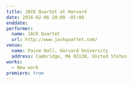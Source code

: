 ```yaml
---
title: JACK Quartet at Harvard
date: 2016-02-06 20:00 -05:00
enddate:
performer:
  name: JACK Quartet
  url: http://www.jackquartet.com/
venue:
  name: Paine Hall, Harvard University
  address: Cambridge, MA 02138, United States
works:
  - New work
premiere: true
---
```

